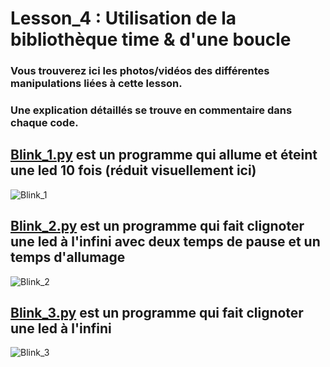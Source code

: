 # Lesson_4 : Utilisation de la bibliothèque time & d'une boucle

### Vous trouverez ici les photos/vidéos des différentes manipulations liées à cette lesson.

### Une explication détaillés se trouve en commentaire dans chaque code.

## [Blink_1.py](Blink_1.py) est un programme qui allume et éteint une led 10 fois (réduit visuellement ici)

![Blink_1](https://user-images.githubusercontent.com/125505805/224540865-d1de62b1-f0ef-479d-b4e9-5de1ae0fd0c4.gif)


## [Blink_2.py](Blink_2.py) est un programme qui fait clignoter une led à l'infini avec deux temps de pause et un temps d'allumage

![Blink_2](https://user-images.githubusercontent.com/125505805/224541422-3eab25fa-99a1-4255-8dff-6c05056ea034.gif)


## [Blink_3.py](Blink_3.py) est un programme qui fait clignoter une led à l'infini

![Blink_3](https://user-images.githubusercontent.com/125505805/224541461-a353211c-573f-4344-8bfa-6dff1c355592.gif)

